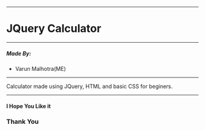 ***
# JQuery Calculator
***
##### Made By: 
  - Varun Malhotra(ME)
***
Calculator made using JQuery, HTML and basic CSS for beginers.
***
#### I Hope You Like it
### Thank You
